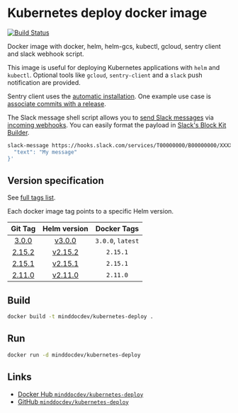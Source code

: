 # Kubernetes deploy docker image

[![Build Status](https://travis-ci.org/minddocdev/kubernetes-deploy.svg?branch=master)](https://travis-ci.org/mind-doc/kubernetes-deploy)

Docker image with docker, helm, helm-gcs, kubectl, gcloud, sentry client and slack webhook script.

This image is useful for deploying Kubernetes applications with `helm` and `kubectl`.
Optional tools like `gcloud`, `sentry-client` and a `slack` push notification are provided.

Sentry client uses the [automatic installation](https://docs.sentry.io/cli/installation/#automatic-installation).
One example use case is [associate commits with a release](https://docs.sentry.io/workflow/releases/#associate-commits-with-a-release).

The Slack message shell script allows you to [send Slack messages](https://api.slack.com/messaging/sending)
via [incoming webhooks](https://api.slack.com/incoming-webhooks).
You can easily format the payload in [Slack's Block Kit Builder](https://api.slack.com/tools/block-kit-builder).

```sh
slack-message https://hooks.slack.com/services/T00000000/B00000000/XXXXXXXXXXXXXXXXXXXXXXXX '{
  "text": "My message"
}'
```

## Version specification

See [full tags list](https://cloud.docker.com/u/minddocdev/repository/docker/minddocdev/kubernetes-deploy/tags).

Each docker image tag points to a specific Helm version.

| Git Tag                                                                        | Helm version                                                 | Docker Tags        |
| :----------------------------------------------------------------------------: | :----------------------------------------------------------: | :----------------: |
| [3.0.0](https://github.com/minddocdev/kubernetes-deploy/releases/tag/3.0.0)    | [v3.0.0](https://github.com/helm/helm/releases/tag/v3.0.0)   | `3.0.0`, `latest`  |
| [2.15.2](https://github.com/minddocdev/kubernetes-deploy/releases/tag/2.15.2)  | [v2.15.2](https://github.com/helm/helm/releases/tag/v2.15.2) | `2.15.1`           |
| [2.15.1](https://github.com/minddocdev/kubernetes-deploy/releases/tag/2.15.1)  | [v2.15.1](https://github.com/helm/helm/releases/tag/v2.15.1) | `2.15.1`           |
| [2.11.0](https://github.com/minddocdev/kubernetes-deploy/releases/tag/2.11.0)  | [v2.11.0](https://github.com/helm/helm/releases/tag/v2.11.0) | `2.11.0`           |

## Build

```sh
docker build -t minddocdev/kubernetes-deploy .
```

## Run

```sh
docker run -d minddocdev/kubernetes-deploy
```

## Links

* [Docker Hub `minddocdev/kubernetes-deploy`](https://hub.docker.com/r/minddocdev/kubernetes-deploy)
* [GitHub `minddocdev/kubernetes-deploy`](https://github.com/minddocdev/kubernetes-deploy)

